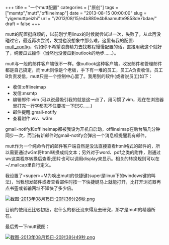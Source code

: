 +++
title = "一个mutt配置"
categories = ["原创"]
tags = ["msmtp","mutt","offlineimap"]
date = "2013-08-15 00:00:00"
slug = "yigemuttpeizhi"
url = "/2013/08/15/e4b880e4b8aamutte9858de7bdae/"
draft = false
+++

mutt的配置挺麻烦的，以前刚学用linux的时候就尝试过一次，失败了，从此再没碰过它，最近再次尝试，发觉也没想象中那么难，这里有我的配置: [mutt_config](https://github.com/jiazhoulvke/mutt_config)，假如你不希望浪费精力去找教程慢慢配置的话，直接用我这个就好了，纯傻瓜式操作（当然也没傻瓜到outlook的地步……）。

mutt与一般的邮件客户端很不一样。像outlook这种客户端，收发邮件和管理邮件都是自己搞定，而mutt则像是个老板，手下有一堆的员工，员工A负责收信，员工B负责发信，mutt只是一个控制中心罢了。我用到的软件(或者说员工)如下：

  * 收信:offlineimap
  * 发信:msmtp
  * 编辑邮件:vim (可以说最吸引我的就是这一点了，用习惯了vim，现在在浏览器里打完一行字都忍不住要按一下ESC……)
  * 邮件提醒:gmail-notify
  * 查看附件:wv、w3m

gmail-notify和offlineimap都被我设为开机自启动，offlineimap在后台隔几分钟同步一次，而当有新邮件时gmail-notify会弹出一个消息框提醒我有邮件。

mutt作为一个纯命令行的邮件客户端自然是没法直接查看html格式的邮件的，所以需要通过w3m将html转换成纯文本；另外对于word、pdf之类的附件，则通过wv这类程序转换后查看;图片也可以调用display来显示。相关的转换规则可以在~/.mailcap里自行定义。

我设置了&lt;super&gt;+M为唤出mutt的快捷键(super是linux下的windows键的叫法)，当我想发邮件或者查看邮件时按一下快捷键马上就能打开，比打开浏览器再点书签或者输网址不知快了多少倍。

[![截图-2013年08月15日-20时36分26秒.png](/static/wp-content/uploads/2013/08/截图-2013年08月15日-20时36分26秒.png)](/static/wp-content/uploads/2013/08/截图-2013年08月15日-20时36分26秒.png)

目前的使用还比较初级，宏什么的都还没来得及去研究，那才是mutt的精髓所在。

最后秀一下mutt截图：

[![截图-2013年08月15日-20时38分49秒.png](/static/wp-content/uploads/2013/08/截图-2013年08月15日-20时38分49秒.png)](/static/wp-content/uploads/2013/08/截图-2013年08月15日-20时38分49秒.png)
